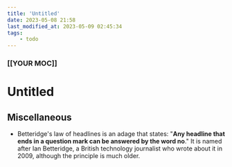```yaml
---
title: 'Untitled'
date: 2023-05-08 21:58
last_modified_at: 2023-05-09 02:45:34
tags:
    - todo
---
```


### [[YOUR MOC]]

# Untitled

## Miscellaneous

-   Betteridge's law of headlines is an adage that states: "**Any headline that ends in a question mark can be answered by the word no**." It is named after Ian Betteridge, a British technology journalist who wrote about it in 2009, although the principle is much older.
